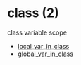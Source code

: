 # class (2)
class variable scope 

+ [local_var_in_class](local_var_in_class.py)
+ [global_var_in_class](global_var_in_class.py)
